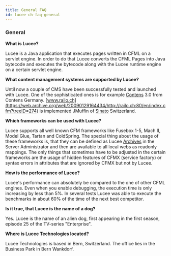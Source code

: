 ```yaml
---
title: General FAQ
id: lucee-ch-faq-general
---
```


### General ###

**What is Lucee?**

Lucee is a Java application that executes pages written in CFML on a servlet engine. In order to do that Lucee converts the CFML Pages into Java bytecode and executes the bytecode along with the Lucee runtime engine on a certain servlet engine.

**What content management systems are supported by Lucee?**

Until now a couple of CMS have been successfully tested and launched with Lucee. One of the sophisticated ones is for example [Contens](https://web.archive.org/web/20090129164434/http://www.contens.de/) 3.0 from Contens Germany. [www.railo.ch](https://web.archive.org/web/20090129164434/http://railo.ch:80/en/index.cfm?treeID=274) is implemented JMuffin of [Sinato](https://web.archive.org/web/20090129164434/http://www.sinato.com/) Switzerland.

**Which frameworks can be used with Lucee?**

Lucee supports all well known CFM frameworks like Fusebox 1-5, Mach II, Model Glue, Tartan and ColdSpring. The special thing about the usage of these frameworks is, that they can be defined as Lucee [Archives](https://web.archive.org/web/20090129164434/http://railo.ch:80/de/index.cfm?treeID=104) in the Server Administrator and then are available to all local webs as readonly mappings. The only things that sometimes have to be adjusted in the certain frameworks are the usage of hidden features of CFMX (service factory) or syntax errors in attributes that are ignored by CFMX but not by Lucee.

**How is the performance of Lucee?**

Lucee's performance can absolutely be compared to the one of other CFML engines. Even when you enable debugging, the execution time is only increasing by less than 5%. In several tests Lucee was able to execute the benchmarks in about 60% of the time of the next best competitor.

**Is it true, that Lucee is the name of a dog?**

Yes. Lucee is the name of an alien dog, first appearing in the first season, episode 25 of the TV-series "Enterprise".

**Where is Lucee Technologies located?**

Lucee Technologies is based in Bern, Switzerland. The office lies in the Business Park in Bern Wankdorf.